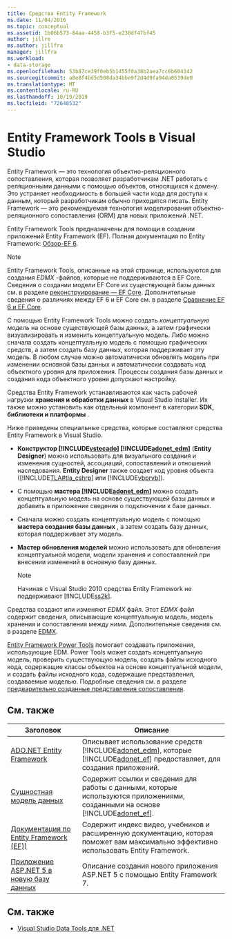```yaml
---
title: Средства Entity Framework
ms.date: 11/04/2016
ms.topic: conceptual
ms.assetid: 1b06b573-84aa-4458-b3f5-e238df47bf45
author: jillre
ms.author: jillfra
manager: jillfra
ms.workload:
- data-storage
ms.openlocfilehash: 53b87ce39f0eb5b1455f0a38b2aea7cc6b604342
ms.sourcegitcommit: a8e8f4bd5d508da34bbe9f2d4d9fa94da0539de0
ms.translationtype: MT
ms.contentlocale: ru-RU
ms.lasthandoff: 10/19/2019
ms.locfileid: "72648532"
---
```

# <a name="entity-framework-tools-in-visual-studio"></a>Entity Framework Tools в Visual Studio

Entity Framework — это технология объектно-реляционного сопоставления, которая позволяет разработчикам .NET работать с реляционными данными с помощью объектов, относящихся к домену. Это устраняет необходимость в большей части кода для доступа к данным, который разработчикам обычно приходится писать. Entity Framework — это рекомендуемая технология моделирования объектно-реляционного сопоставления (ORM) для новых приложений .NET.

Entity Framework Tools предназначены для помощи в создании приложений Entity Framework (EF). Полная документация по Entity Framework: [Обзор-EF 6](/ef/ef6/).

  > [!NOTE]
  > Entity Framework Tools, описанные на этой странице, используются для создания *EDMX* -файлов, которые не поддерживаются в EF Core. Сведения о создании модели EF Core из существующей базы данных см. в разделе [реконструирование — EF Core](/ef/core/managing-schemas/scaffolding). Дополнительные сведения о различиях между EF 6 и EF Core см. в разделе [Сравнение EF 6 и EF Core](/ef/efcore-and-ef6/).

С помощью Entity Framework Tools можно создать *концептуальную модель* на основе существующей базы данных, а затем графически визуализировать и изменить концептуальную модель. Либо можно сначала создать концептуальную модель с помощью графических средств, а затем создать базу данных, которая поддерживает эту модель. В любом случае можно автоматически обновлять модель при изменении основной базы данных и автоматически создавать код объектного уровня для приложения. Процессы создания базы данных и создания кода объектного уровня допускают настройку.

Средства Entity Framework устанавливаются как часть рабочей нагрузки **хранения и обработки данных** в Visual Studio Installer. Их также можно установить как отдельный компонент в категории **SDK, библиотеки и платформы** .

Ниже приведены специальные средства, которые составляют средства Entity Framework в Visual Studio.

- **Конструктор [!INCLUDE[vstecado](../data-tools/includes/vstecado_md.md)] [!INCLUDE[adonet_edm](../data-tools/includes/adonet_edm_md.md)]** (**Entity Designer**) можно использовать для визуального создания и изменения сущностей, ассоциаций, сопоставлений и отношений наследования. **Entity Designer** также создает код уровня объекта ([!INCLUDE[TLA#tla_cshrp](../data-tools/includes/tlasharptla_cshrp_md.md)] или [!INCLUDE[vbprvb](../code-quality/includes/vbprvb_md.md)]).

- С помощью **мастера [!INCLUDE[adonet_edm](../data-tools/includes/adonet_edm_md.md)]** можно создать концептуальную модель на основе существующей базы данных и добавить в приложение сведения о подключении к базе данных.

- Сначала можно создать концептуальную модель с помощью **мастера создания базы данных** , а затем создать базу данных, которая поддерживает эту модель.

- **Мастер обновления моделей** можно использовать для обновления концептуальной модели, модели хранения и сопоставлений при внесении изменений в основную базу данных.

  > [!NOTE]
  > Начиная с Visual Studio 2010 средства Entity Framework не поддерживают [!INCLUDE[ss2k](../data-tools/includes/ss2k_md.md)].

Средства создают или изменяют *EDMX* файл. Этот *EDMX* файл содержит сведения, описывающие концептуальную модель, модель хранения и сопоставления между ними. Дополнительные сведения см. в разделе [EDMX](https://docs.microsoft.com/ef/ef6/).

[Entity Framework Power Tools](https://marketplace.visualstudio.com/items?itemName=EntityFrameworkTeam.EntityFrameworkPowerToolsBeta4) помогает создавать приложения, использующие EDM. Power Tools может создать концептуальную модель, проверить существующую модель, создать файлы исходного кода, содержащие классы объектов на основе концептуальной модели, и создать файлы исходного кода, содержащие представления, создаваемые моделью. Подробные сведения см. в разделе [предварительно созданные представления сопоставления](https://docs.microsoft.com/ef/ef6/fundamentals/performance/pre-generated-views).

## <a name="related-topics"></a>См. также

| Заголовок | Описание |
| - | - |
| [ADO.NET Entity Framework](/dotnet/framework/data/adonet/ef/index) | Описывает использование средств [!INCLUDE[adonet_edm](../data-tools/includes/adonet_edm_md.md)], которые [!INCLUDE[adonet_ef](../data-tools/includes/adonet_ef_md.md)] предоставляет, для создания приложений. |
| [Сущностная модель данных](/dotnet/framework/data/adonet/entity-data-model) | Содержит ссылки и сведения для работы с данными, которые используются приложениями, созданными на основе [!INCLUDE[adonet_ef](../data-tools/includes/adonet_ef_md.md)]. |
| [Документация по Entity Framework (EF))](https://docs.microsoft.com/ef/ef6/get-started) | Содержит индекс видео, учебников и расширенную документацию, которая поможет вам максимально эффективно использовать Entity Framework. |
| [Приложение ASP.NET 5 в новую базу данных](https://docs.efproject.net/en/latest/platforms/aspnetcore/new-db.html) | Описание создания нового приложения ASP.NET 5 с помощью Entity Framework 7. |

## <a name="see-also"></a>См. также

- [Visual Studio Data Tools для .NET](../data-tools/visual-studio-data-tools-for-dotnet.md)